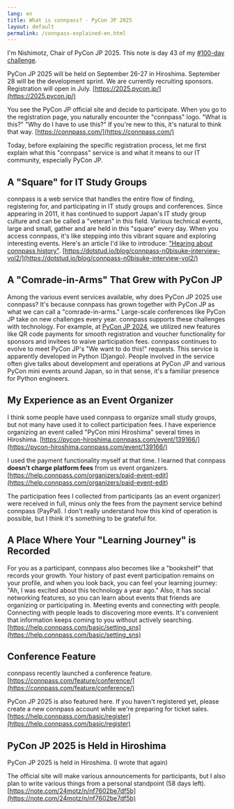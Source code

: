 ```yaml
---
lang: en
title: What is connpass? - PyCon JP 2025
layout: default
permalink: /connpass-explained-en.html
---
```


I'm Nishimotz, Chair of PyCon JP 2025.
This note is day 43 of my [#100-day challenge](https://note.com/hashtag/100%E6%97%A5%E3%83%81%E3%83%A3%E3%83%AC%E3%83%B3%E3%82%B8).

PyCon JP 2025 will be held on September 26-27 in Hiroshima. September 28 will be the development sprint.
We are currently recruiting sponsors.
Registration will open in July. [https://2025.pycon.jp/](https://2025.pycon.jp/)

You see the PyCon JP official site and decide to participate.
When you go to the registration page, you naturally encounter the "connpass" logo. "What is this?" "Why do I have to use this?" If you're new to this, it's natural to think that way. [https://connpass.com/](https://connpass.com/)

Today, before explaining the specific registration process, let me first explain what this "connpass" service is and what it means to our IT community, especially PyCon JP.

## A "Square" for IT Study Groups

connpass is a web service that handles the entire flow of finding, registering for, and participating in IT study groups and conferences. Since appearing in 2011, it has continued to support Japan's IT study group culture and can be called a "veteran" in this field.
Various technical events, large and small, gather and are held in this "square" every day.
When you access connpass, it's like stepping into this vibrant square and exploring interesting events. Here's an article I'd like to introduce: ["Hearing about connpass history"](https://dotstud.io/blog/connpass-n0bisuke-interview-vol2/). [https://dotstud.io/blog/connpass-n0bisuke-interview-vol2/](https://dotstud.io/blog/connpass-n0bisuke-interview-vol2/)

## A "Comrade-in-Arms" That Grew with PyCon JP

Among the various event services available, why does PyCon JP 2025 use connpass?
It's because connpass has grown together with PyCon JP as what we can call a "comrade-in-arms."
Large-scale conferences like PyCon JP take on new challenges every year.
connpass supports these challenges with technology.
For example, at [PyCon JP 2024](https://2024.pycon.jp/), we utilized new features like QR code payments for smooth registration and voucher functionality for sponsors and invitees to waive participation fees.
connpass continues to evolve to meet PyCon JP's "We want to do this!" requests.
This service is apparently developed in Python (Django).
People involved in the service often give talks about development and operations at PyCon JP and various PyCon mini events around Japan, so in that sense, it's a familiar presence for Python engineers.

## My Experience as an Event Organizer

I think some people have used connpass to organize small study groups, but not many have used it to collect participation fees.
I have experience organizing an event called "PyCon mini Hiroshima" several times in Hiroshima. [https://pycon-hiroshima.connpass.com/event/139166/](https://pycon-hiroshima.connpass.com/event/139166/)

I used the payment functionality myself at that time.
I learned that connpass **doesn't charge platform fees** from us event organizers. [https://help.connpass.com/organizers/paid-event-edit](https://help.connpass.com/organizers/paid-event-edit)

The participation fees I collected from participants (as an event organizer) were received in full, minus only the fees from the payment service behind connpass (PayPal).
I don't really understand how this kind of operation is possible, but I think it's something to be grateful for.

## A Place Where Your "Learning Journey" is Recorded

For you as a participant, connpass also becomes like a "bookshelf" that records your growth.
Your history of past event participation remains on your profile, and when you look back, you can feel your learning journey: "Ah, I was excited about this technology a year ago."
Also, it has social networking features, so you can learn about events that friends are organizing or participating in.
Meeting events and connecting with people.
Connecting with people leads to discovering more events.
It's convenient that information keeps coming to you without actively searching. [https://help.connpass.com/basic/setting_sns](https://help.connpass.com/basic/setting_sns)

## Conference Feature

connpass recently launched a conference feature. [https://connpass.com/feature/conference/](https://connpass.com/feature/conference/)

PyCon JP 2025 is also featured here.
If you haven't registered yet, please create a new connpass account while we're preparing for ticket sales. [https://help.connpass.com/basic/register](https://help.connpass.com/basic/register)

## PyCon JP 2025 is Held in Hiroshima

PyCon JP 2025 is held in Hiroshima. (I wrote that again)

The official site will make various announcements for participants, but I also plan to write various things from a personal standpoint (58 days left). [https://note.com/24motz/n/nf7602be7df5b](https://note.com/24motz/n/nf7602be7df5b)